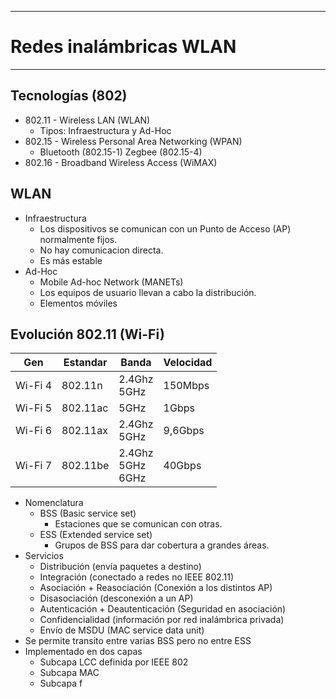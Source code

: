 
---
# Redes inalámbricas WLAN
---
## Tecnologías (802)
- 802.11 - Wireless LAN (WLAN)
	- Tipos: Infraestructura y Ad-Hoc
- 802.15 - Wireless Personal Area Networking (WPAN)
	- Bluetooth (802.15-1) Zegbee (802.15-4)
- 802.16 - Broadband Wireless Access (WiMAX)
## WLAN
- Infraestructura
	- Los dispositivos se comunican con un Punto de Acceso (AP) normalmente fijos.
	- No hay comunicacion directa.
	- Es más estable
- Ad-Hoc
	- Mobile Ad-hoc Network (MANETs)
	- Los equipos de usuario llevan a cabo la distribución. 
	- Elementos móviles
## Evolución 802.11 (Wi-Fi)

| Gen     | Estandar | Banda                  | Velocidad |
| ------- | -------- | ---------------------- | --------- |
| Wi-Fi 4 | 802.11n  | 2.4Ghz<br>5GHz         | 150Mbps   |
| Wi-Fi 5 | 802.11ac | 5GHz                   | 1Gbps     |
| Wi-Fi 6 | 802.11ax | 2.4Ghz<br>5GHz         | 9,6Gbps   |
| Wi-Fi 7 | 802.11be | 2.4Ghz<br>5GHz<br>6GHz | 40Gbps    |
- Nomenclatura
	- BSS (Basic service set)
		- Estaciones que se comunican con otras.
	- ESS (Extended service set)
		- Grupos de BSS para dar cobertura a grandes áreas.
- Servicios
	- Distribución (envía paquetes a destino)
	- Integración (conectado a redes no IEEE 802.11)
	- Asociación + Reasociación  (Conexión a los distintos AP)
	- Disasociación (desconexión a un AP)
	- Autenticación + Deautenticación (Seguridad en asociación)
	- Confidencialidad (información por red inalámbrica privada)
	- Envío de MSDU (MAC service data unit)
- Se permite transito entre varias BSS pero no entre ESS
- Implementado en dos capas
	- Subcapa LCC definida por IEEE 802
	- Subcapa MAC
	- Subcapa f